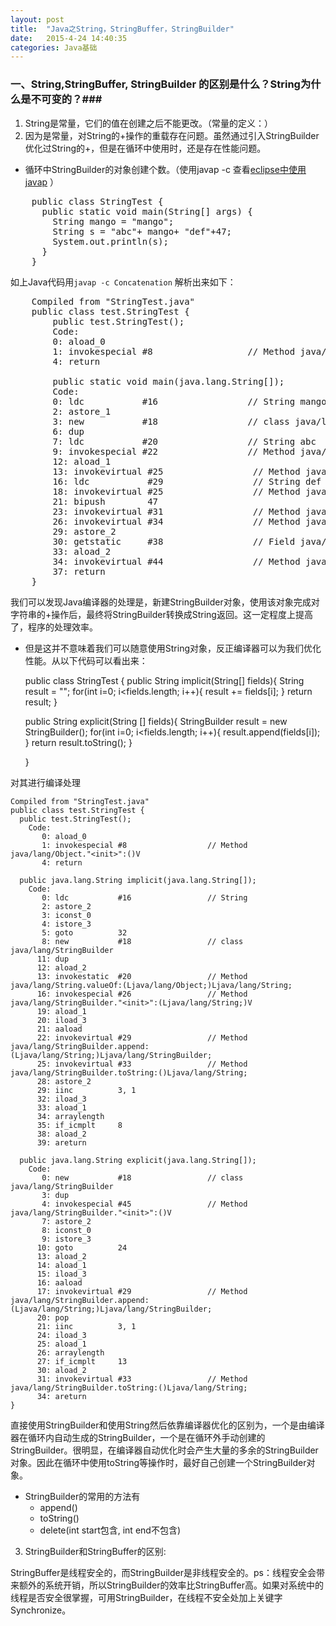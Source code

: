 ```yaml
---
layout: post
title:  "Java之String，StringBuffer，StringBuilder"
date:   2015-4-24 14:40:35
categories: Java基础
---
```

### 一、String,StringBuffer, StringBuilder 的区别是什么？String为什么是不可变的？###
1. String是常量，它们的值在创建之后不能更改。（常量的定义：）
2. 因为是常量，对String的+操作的重载存在问题。虽然通过引入StringBuilder优化过String的+，但是在循环中使用时，还是存在性能问题。
* 循环中StringBuilder的对象创建个数。（使用javap -c 查看[eclipse中使用javap](http://stackoverflow.com/questions/7056987/how-to-use-javap-with-eclipse) ）    

<pre>
	public class StringTest {
	  public static void main(String[] args) {
		String mango = "mango";
		String s = "abc"+ mango+ "def"+47;
		System.out.println(s);
	  }
	}
</pre>





如上Java代码用`javap -c Concatenation` 解析出来如下： 





<pre>
	Compiled from "StringTest.java"
	public class test.StringTest {
		public test.StringTest();
		Code:
		0: aload_0       
		1: invokespecial #8                  // Method java/lang/Object."<init>":()V
		4: return        
		
		public static void main(java.lang.String[]);
		Code:
		0: ldc           #16                 // String mango
		2: astore_1      
		3: new           #18                 // class java/lang/StringBuilder
		6: dup           
		7: ldc           #20                 // String abc
		9: invokespecial #22                 // Method java/lang/StringBuilder."<init>":(Ljava/lang/String;)V
		12: aload_1       
		13: invokevirtual #25                 // Method java/lang/StringBuilder.append:(Ljava/lang/String;)Ljava/lang/StringBuilder;
		16: ldc           #29                 // String def
		18: invokevirtual #25                 // Method java/lang/StringBuilder.append:(Ljava/lang/String;)Ljava/lang/StringBuilder;
		21: bipush        47
		23: invokevirtual #31                 // Method java/lang/StringBuilder.append:(I)Ljava/lang/StringBuilder;
		26: invokevirtual #34                 // Method java/lang/StringBuilder.toString:()Ljava/lang/String;
		29: astore_2      
		30: getstatic     #38                 // Field java/lang/System.out:Ljava/io/PrintStream;
		33: aload_2       
		34: invokevirtual #44                 // Method java/io/PrintStream.println:(Ljava/lang/String;)V
		37: return        
	}
</pre>






我们可以发现Java编译器的处理是，新建StringBuilder对象，使用该对象完成对字符串的+操作后，最终将StringBuilder转换成String返回。这一定程度上提高了，程序的处理效率。
*  但是这并不意味着我们可以随意使用String对象，反正编译器可以为我们优化性能。从以下代码可以看出来：


	public class StringTest {
	  public String implicit(String[] fields){
	    String result = "";
	    for(int i=0; i<fields.length; i++){
	      result += fields[i];
	    }
	    return result;
	  }
	  
	  public String explicit(String [] fields){
	    StringBuilder result = new StringBuilder();
	    for(int i=0; i<fields.length; i++){
	      result.append(fields[i]);
	    }
	    return result.toString();
	  }
	
	}









对其进行编译处理







	Compiled from "StringTest.java"
	public class test.StringTest {
	  public test.StringTest();
	    Code:
	       0: aload_0       
	       1: invokespecial #8                  // Method java/lang/Object."<init>":()V
	       4: return        
	
	  public java.lang.String implicit(java.lang.String[]);
	    Code:
	       0: ldc           #16                 // String 
	       2: astore_2      
	       3: iconst_0      
	       4: istore_3      
	       5: goto          32
	       8: new           #18                 // class java/lang/StringBuilder
	      11: dup           
	      12: aload_2       
	      13: invokestatic  #20                 // Method java/lang/String.valueOf:(Ljava/lang/Object;)Ljava/lang/String;
	      16: invokespecial #26                 // Method java/lang/StringBuilder."<init>":(Ljava/lang/String;)V
	      19: aload_1       
	      20: iload_3       
	      21: aaload        
	      22: invokevirtual #29                 // Method java/lang/StringBuilder.append:(Ljava/lang/String;)Ljava/lang/StringBuilder;
	      25: invokevirtual #33                 // Method java/lang/StringBuilder.toString:()Ljava/lang/String;
	      28: astore_2      
	      29: iinc          3, 1
	      32: iload_3       
	      33: aload_1       
	      34: arraylength   
	      35: if_icmplt     8
	      38: aload_2       
	      39: areturn       
	
	  public java.lang.String explicit(java.lang.String[]);
	    Code:
	       0: new           #18                 // class java/lang/StringBuilder
	       3: dup           
	       4: invokespecial #45                 // Method java/lang/StringBuilder."<init>":()V
	       7: astore_2      
	       8: iconst_0      
	       9: istore_3      
	      10: goto          24
	      13: aload_2       
	      14: aload_1       
	      15: iload_3       
	      16: aaload        
	      17: invokevirtual #29                 // Method java/lang/StringBuilder.append:(Ljava/lang/String;)Ljava/lang/StringBuilder;
	      20: pop           
	      21: iinc          3, 1
	      24: iload_3       
	      25: aload_1       
	      26: arraylength   
	      27: if_icmplt     13
	      30: aload_2       
	      31: invokevirtual #33                 // Method java/lang/StringBuilder.toString:()Ljava/lang/String;
	      34: areturn       
	}







直接使用StringBuilder和使用String然后依靠编译器优化的区别为，一个是由编译器在循环内自动生成的StringBuilder，一个是在循环外手动创建的StringBuilder。很明显，在编译器自动优化时会产生大量的多余的StringBuilder对象。因此在循环中使用toString等操作时，最好自己创建一个StringBuilder对象。

* StringBuilder的常用的方法有
	* append()
	* toString()
	* delete(int start包含, int end不包含) 


3. StringBuilder和StringBuffer的区别:

StringBuffer是线程安全的，而StringBuilder是非线程安全的。ps：线程安全会带来额外的系统开销，所以StringBuilder的效率比StringBuffer高。如果对系统中的线程是否安全很掌握，可用StringBuilder，在线程不安全处加上关键字Synchronize。

























